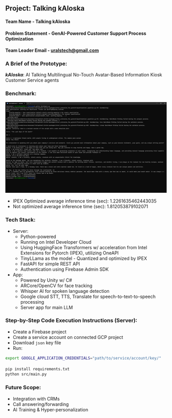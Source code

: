 ## Project: Talking kAIoska

#### Team Name - Talking kAIoska
#### Problem Statement - GenAI-Powered Customer Support Process Optimization
#### Team Leader Email - uralstech@gmail.com

### A Brief of the Prototype:
***kAIoska***: AI Talking Multilingual No-Touch Avatar-Based Information Kiosk Customer Service agents

### Benchmark:
![Test](.github/images/Benchmark.png)
* IPEX Optimized average inference time (sec): 1.2261635462443035
* Not optimized average inference time (sec): 1.812053879102071
  
### Tech Stack:
* Server:
    * Python-powered
    * Running on Intel Developer Cloud
    * Using HuggingFace Transformers w/ acceleration from Intel Extensions for Pytorch (IPEX), utilizing OneAPI
    * TinyLLama as the model - Quantized and optimized by IPEX
    * FastAPI for simple REST API
    * Authentication using Firebase Admin SDK
* App:
    * Powered by Unity w/ C#
    * ARCore/OpenCV for face tracking
    * Whisper AI for spoken language detection
    * Google cloud STT, TTS, Translate for speech-to-text-to-speech processing
    * Server app for main LLM
   
### Step-by-Step Code Execution Instructions (Server):
* Create a Firebase project
* Create a service account on connected GCP project
* Download `json` key file
* Run: 
```bash
export GOOGLE_APPLICATION_CREDENTIALS="path/to/service/account/key/"

pip install requirements.txt
python src/main.py
```
  
### Future Scope:
* Integration with CRMs
* Call answering/forwarding
* AI Training & Hyper-personalization